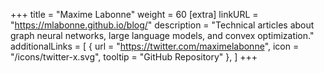 +++
title = "Maxime Labonne"
weight = 60
[extra]
linkURL = "https://mlabonne.github.io/blog/"
description = "Technical articles about graph neural networks, large language models, and convex optimization."
additionalLinks = [
  { url = "https://twitter.com/maximelabonne", icon = "/icons/twitter-x.svg", tooltip = "GitHub Repository" },
]
+++